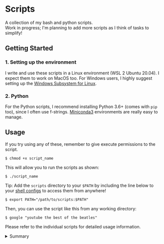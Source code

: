 # Scripts

A collection of my bash and python scripts.  
Work in progress; I'm planning to add more scripts as I think of tasks to simplify!

## Getting Started

### 1. Setting up the environment

I write and use these scripts in a Linux environment (WSL 2 Ubuntu 20.04). I expect them to work on MacOS too. For Windows users, I highly suggest setting up the [Windows Subsystem for Linux](https://docs.microsoft.com/en-us/windows/wsl/install-win10).

### 2. Python

For the Python scripts, I recommend installing Python 3.6+ (comes with `pip` too), since I often use f-strings.
[Miniconda3](https://docs.conda.io/en/latest/miniconda.html) environments are really easy to manage.

## Usage

If you try using any of these, remember to give execute permissions to the script.

    $ chmod +x script_name

This will allow you to run the scripts as shown:

    $ ./script_name

Tip: Add the `scripts` directory to your `$PATH` by including the line below to your [shell configs](https://github.com/rajitbanerjee/dotfiles/blob/main/shell/common.sh) to access them from anywhere!

    $ export PATH="/path/to/scripts:$PATH"

Then, you can use the script like this from any working directory:

    $ google "youtube the best of the beatles"

Please refer to the individual scripts for detailed usage information.

<details>
<summary>Summary</summary>

| Script              | Description                                                                   |
| ------------------- | ----------------------------------------------------------------------------- |
| ./hackerrank/       | Solutions to selected Linux Shell questions from HackerRank.                  |
| ./check-sudo-group  | List all the sudoers (with root privileges) on the system.                    |
| ./crc               | Cyclic Redundancy Check problem solver.                                       |
| ./encrypt-pdf       | Encrypt a given PDF file with a password.                                     |
| ./github            | Open GitHub for repository in current working directory.                      |
| ./google            | Google search in the command line.                                            |
| ./hamming           | 11-bit Hamming Code problem solver.                                           |
| ./install-conda     | Installs Miniconda3 on macOS or Linux.                                        |
| ./lx                | Format LaTeX file, convert to PDF and trash auxiliary files.                  |
| ./merge-json        | Merge all JSON files in the specified directory.                              |
| ./merge-pdf         | Merge mutliple PDF files into a single file.                                  |
| ./mkfile            | Create a new file in a new directory at the same time.                        |
| ./path              | Pretty print the `$PATH` variable.                                            |
| ./remove-extensions | Remove file extensions from all files in the specified directory.             |
| ./remove-pages      | Remove specified pages from a given PDF file.                                 |
| ./rename-files      | Rename files to replace spaces with underscores, and change to lower case.    |
| ./run-py-java       | Run all python/java files in a specified directory.                           |
| ./setup-coc-nvim    | Install coc.nvim extensions                                                   |
| ./sort-json         | Sort a JSON file (lexicographically) in-place (including any nested objects). |
| ./system-setup      | Install system dependencies (+ vim plugins' dependencies) on a fresh system.  |
| ./system-setup-mac  | Setup macOS.                                                                  |
| ./update-submodule  | Update changes in a given submodule.                                          |
| ./youtube           | Download a YouTube video (mp4) or audio file (mp3).                           |

</details>
